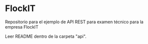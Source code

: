 # FlockIT
Repositorio para el ejemplo de API REST para examen técnico para la empresa FlockIT

Leer README dentro de la carpeta "api".
